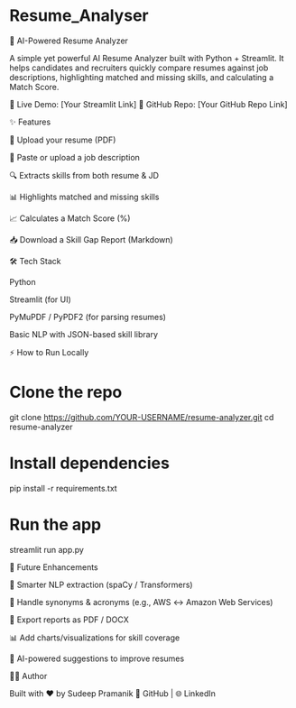 # Resume_Analyser

🧠 AI-Powered Resume Analyzer

A simple yet powerful AI Resume Analyzer built with Python + Streamlit.
It helps candidates and recruiters quickly compare resumes against job descriptions, highlighting matched and missing skills, and calculating a Match Score.

🚀 Live Demo: [Your Streamlit Link]
📂 GitHub Repo: [Your GitHub Repo Link]

✨ Features

📂 Upload your resume (PDF)

📝 Paste or upload a job description

🔍 Extracts skills from both resume & JD

📊 Highlights matched and missing skills

📈 Calculates a Match Score (%)

📥 Download a Skill Gap Report (Markdown)

🛠️ Tech Stack

Python

Streamlit (for UI)

PyMuPDF / PyPDF2 (for parsing resumes)

Basic NLP with JSON-based skill library

⚡ How to Run Locally
# Clone the repo
git clone https://github.com/YOUR-USERNAME/resume-analyzer.git
cd resume-analyzer

# Install dependencies
pip install -r requirements.txt

# Run the app
streamlit run app.py

📌 Future Enhancements

🤖 Smarter NLP extraction (spaCy / Transformers)

🔄 Handle synonyms & acronyms (e.g., AWS ↔ Amazon Web Services)

📑 Export reports as PDF / DOCX

📊 Add charts/visualizations for skill coverage

📝 AI-powered suggestions to improve resumes

👨‍💻 Author

Built with ❤️ by Sudeep Pramanik
🔗 GitHub
 | 🌐 LinkedIn

